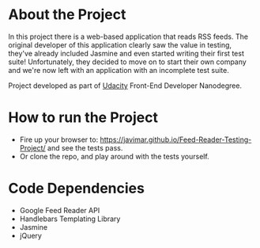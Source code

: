 # About the Project

In this project there is a web-based application that reads RSS feeds. The original developer of this application clearly saw the value in testing, they've already included Jasmine and even started writing their first test suite! Unfortunately, they decided to move on to start their own company and we're now left with an application with an incomplete test suite.

Project developed as part of [Udacity](https://udacity.com/) Front-End Developer Nanodegree.

# How to run the Project

- Fire up your browser to: https://javimar.github.io/Feed-Reader-Testing-Project/ and see the tests pass.
- Or clone the repo, and play around with the tests yourself.

# Code Dependencies

* Google Feed Reader API
* Handlebars Templating Library
* Jasmine
* jQuery
